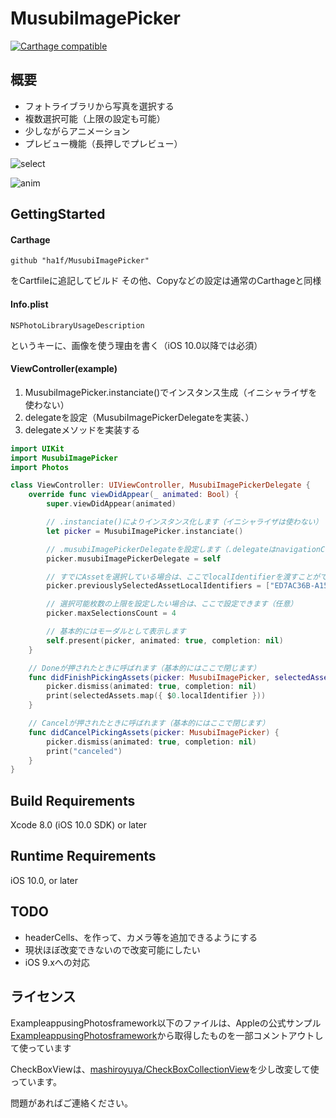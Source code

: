 # MusubiImagePicker

[![Carthage compatible](https://img.shields.io/badge/Carthage-compatible-4BC51D.svg?style=flat)](https://github.com/Carthage/Carthage)

## 概要

- フォトライブラリから写真を選択する
- 複数選択可能（上限の設定も可能）
- 少しながらアニメーション
- プレビュー機能（長押しでプレビュー）

![select](https://raw.githubusercontent.com/ha1fha1f/MusubiImagePicker/master/screenshots/select.png)

![anim](https://raw.githubusercontent.com/ha1fha1f/MusubiImagePicker/master/screenshots/anim.gif)

## GettingStarted

#### Carthage

```Cartfile
github "ha1f/MusubiImagePicker"
```

をCartfileに追記してビルド
その他、Copyなどの設定は通常のCarthageと同様

#### Info.plist

```
NSPhotoLibraryUsageDescription
```

というキーに、画像を使う理由を書く（iOS 10.0以降では必須）

#### ViewController(example)

1. MusubiImagePicker.instanciate()でインスタンス生成（イニシャライザを使わない）
1. delegateを設定（MusubiImagePickerDelegateを実装、）
1. delegateメソッドを実装する

```swift
import UIKit
import MusubiImagePicker
import Photos

class ViewController: UIViewController, MusubiImagePickerDelegate {
    override func viewDidAppear(_ animated: Bool) {
        super.viewDidAppear(animated)

        // .instanciate()によりインスタンス化します（イニシャライザは使わない）
        let picker = MusubiImagePicker.instanciate()

        // .musubiImagePickerDelegateを設定します（.delegateはnavigationControllerに向いています）
        picker.musubiImagePickerDelegate = self

        // すでにAssetを選択している場合は、ここでlocalIdentifierを渡すことができます（任意）
        picker.previouslySelectedAssetLocalIdentifiers = ["ED7AC36B-A150-4C38-BB8C-B6D696F4F2ED/L0/001", "495F9CF5-F638-4694-9C48-B73451DA9C7A/L0/001"]

        // 選択可能枚数の上限を設定したい場合は、ここで設定できます（任意）
        picker.maxSelectionsCount = 4

        // 基本的にはモーダルとして表示します
        self.present(picker, animated: true, completion: nil)
    }

    // Doneが押されたときに呼ばれます（基本的にはここで閉じます）
    func didFinishPickingAssets(picker: MusubiImagePicker, selectedAssets: [PHAsset], assetCollection: PHAssetCollection!) {
        picker.dismiss(animated: true, completion: nil)
        print(selectedAssets.map({ $0.localIdentifier }))
    }

    // Cancelが押されたときに呼ばれます（基本的にはここで閉じます）
    func didCancelPickingAssets(picker: MusubiImagePicker) {
        picker.dismiss(animated: true, completion: nil)
        print("canceled")
    }
}
```

## Build Requirements

Xcode 8.0 (iOS 10.0 SDK) or later

## Runtime Requirements

iOS 10.0, or later

## TODO

- headerCells、を作って、カメラ等を追加できるようにする
- 現状ほぼ改変できないので改変可能にしたい
- iOS 9.xへの対応


## ライセンス
ExampleappusingPhotosframework以下のファイルは、Appleの公式サンプル[ExampleappusingPhotosframework](https://developer.apple.com/library/content/samplecode/UsingPhotosFramework/Introduction/Intro.html)から取得したものを一部コメントアウトして使っています

CheckBoxViewは、[mashiroyuya/CheckBoxCollectionView](https://github.com/mashiroyuya/CheckBoxCollectionView)を少し改変して使っています。

問題があればご連絡ください。
